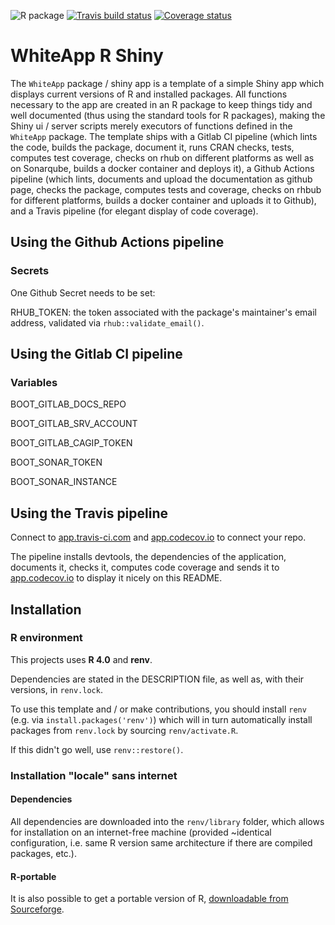 ![R package](https://github.com/adimajo/whiteapp_shiny/workflows/R%20package/badge.svg)
[![Travis build status](https://travis-ci.org/adimajo/whiteapp_shiny.svg?branch=master)](https://travis-ci.org/adimajo/whiteapp_shiny)
[![Coverage status](https://codecov.io/gh/adimajo/whiteapp_shiny/branch/master/graph/badge.svg)](https://codecov.io/github/adimajo/whiteapp_shiny?branch=master)

# WhiteApp R Shiny

The `WhiteApp` package / shiny app is a template of a simple Shiny app which displays current versions of R and installed packages. All functions necessary to the app are created in an R package to keep things tidy and well documented (thus using the standard tools for R packages), making the Shiny ui / server scripts merely executors of functions defined in the `WhiteApp` package. The template ships with a Gitlab CI pipeline (which lints the code, builds the package, document it, runs CRAN checks, tests, computes test coverage, checks on rhub on different platforms as well as on Sonarqube, builds a docker container and deploys it), a Github Actions pipeline (which lints, documents and upload the documentation as github page, checks the package, computes tests and coverage, checks on rhbub for different platforms, builds a docker container and uploads it to Github), and a Travis pipeline (for elegant display of code coverage). 

## Using the Github Actions pipeline

### Secrets

One Github Secret needs to be set:

RHUB_TOKEN: the token associated with the package's maintainer's email address, validated via `rhub::validate_email()`.

## Using the Gitlab CI pipeline

### Variables

BOOT_GITLAB_DOCS_REPO

BOOT_GITLAB_SRV_ACCOUNT

BOOT_GITLAB_CAGIP_TOKEN

BOOT_SONAR_TOKEN

BOOT_SONAR_INSTANCE

## Using the Travis pipeline

Connect to [app.travis-ci.com](https://app.travis-ci.com/) and [app.codecov.io](https://app.codecov.io) to connect your repo.

The pipeline installs devtools, the dependencies of the application, documents it, checks it, computes code coverage
and sends it to [app.codecov.io](https://app.codecov.io) to display it nicely on this README.

## Installation

### R environment

This projects uses **R 4.0** and **renv**.

Dependencies are stated in the DESCRIPTION file, as well as, with their versions, in `renv.lock`.

To use this template and / or make contributions, you should install `renv` (e.g. via `install.packages('renv')`) which will in turn automatically install packages from `renv.lock` by sourcing `renv/activate.R`.

If this didn't go well, use `renv::restore()`.

### Installation "locale" sans internet

#### Dependencies

All dependencies are downloaded into the `renv/library` folder, which allows for installation on an internet-free machine (provided ~identical configuration, i.e. same R version same architecture if there are compiled packages, etc.).

#### R-portable

It is also possible to get a portable version of R, [downloadable from Sourceforge](https://sourceforge.net/projects/rportable/).
